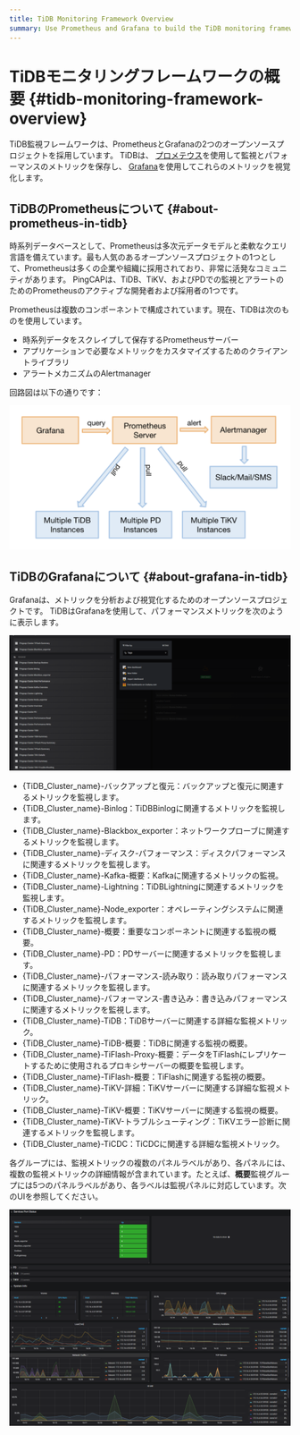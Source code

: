 ```yaml
---
title: TiDB Monitoring Framework Overview
summary: Use Prometheus and Grafana to build the TiDB monitoring framework.
---
```


# TiDBモニタリングフレームワークの概要 {#tidb-monitoring-framework-overview}

TiDB監視フレームワークは、PrometheusとGrafanaの2つのオープンソースプロジェクトを採用しています。 TiDBは、 [プロメテウス](https://prometheus.io)を使用して監視とパフォーマンスのメトリックを保存し、 [Grafana](https://grafana.com/grafana)を使用してこれらのメトリックを視覚化します。

## TiDBのPrometheusについて {#about-prometheus-in-tidb}

時系列データベースとして、Prometheusは多次元データモデルと柔軟なクエリ言語を備えています。最も人気のあるオープンソースプロジェクトの1つとして、Prometheusは多くの企業や組織に採用されており、非常に活発なコミュニティがあります。 PingCAPは、TiDB、TiKV、およびPDでの監視とアラートのためのPrometheusのアクティブな開発者および採用者の1つです。

Prometheusは複数のコンポーネントで構成されています。現在、TiDBは次のものを使用しています。

-   時系列データをスクレイプして保存するPrometheusサーバー
-   アプリケーションで必要なメトリックをカスタマイズするためのクライアントライブラリ
-   アラートメカニズムのAlertmanager

回路図は以下の通りです：

![diagram](/media/prometheus-in-tidb.png)

## TiDBのGrafanaについて {#about-grafana-in-tidb}

Grafanaは、メトリックを分析および視覚化するためのオープンソースプロジェクトです。 TiDBはGrafanaを使用して、パフォーマンスメトリックを次のように表示します。

![Grafana monitored\_groups](/media/grafana-monitored-groups.png)

-   {TiDB_Cluster_name}-バックアップと復元：バックアップと復元に関連するメトリックを監視します。
-   {TiDB_Cluster_name}-Binlog：TiDBBinlogに関連するメトリックを監視します。
-   {TiDB_Cluster_name}-Blackbox_exporter：ネットワークプローブに関連するメトリックを監視します。
-   {TiDB_Cluster_name}-ディスク-パフォーマンス：ディスクパフォーマンスに関連するメトリックを監視します。
-   {TiDB_Cluster_name}-Kafka-概要：Kafkaに関連するメトリックの監視。
-   {TiDB_Cluster_name}-Lightning：TiDBLightningに関連するメトリックを監視します。
-   {TiDB_Cluster_name}-Node_exporter：オペレーティングシステムに関連するメトリックを監視します。
-   {TiDB_Cluster_name}-概要：重要なコンポーネントに関連する監視の概要。
-   {TiDB_Cluster_name}-PD：PDサーバーに関連するメトリックを監視します。
-   {TiDB_Cluster_name}-パフォーマンス-読み取り：読み取りパフォーマンスに関連するメトリックを監視します。
-   {TiDB_Cluster_name}-パフォーマンス-書き込み：書き込みパフォーマンスに関連するメトリックを監視します。
-   {TiDB_Cluster_name}-TiDB：TiDBサーバーに関連する詳細な監視メトリック。
-   {TiDB_Cluster_name}-TiDB-概要：TiDBに関連する監視の概要。
-   {TiDB_Cluster_name}-TiFlash-Proxy-概要：データをTiFlashにレプリケートするために使用されるプロキシサーバーの概要を監視します。
-   {TiDB_Cluster_name}-TiFlash-概要：TiFlashに関連する監視の概要。
-   {TiDB_Cluster_name}-TiKV-詳細：TiKVサーバーに関連する詳細な監視メトリック。
-   {TiDB_Cluster_name}-TiKV-概要：TiKVサーバーに関連する監視の概要。
-   {TiDB_Cluster_name}-TiKV-トラブルシューティング：TiKVエラー診断に関連するメトリックを監視します。
-   {TiDB_Cluster_name}-TiCDC：TiCDCに関連する詳細な監視メトリック。

各グループには、監視メトリックの複数のパネルラベルがあり、各パネルには、複数の監視メトリックの詳細情報が含まれています。たとえば、**概要**監視グループには5つのパネルラベルがあり、各ラベルは監視パネルに対応しています。次のUIを参照してください。

![Grafana Overview](/media/grafana-monitor-overview.png)
